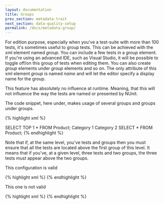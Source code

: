 ```yaml
---
layout: documentation
title: Groups
prev_section: metadata-trait
next_section: data-quality-setup
permalink: /docs/metadata-group/
---
```

For edition purpose, especially when you've a test-suite with more than 100 tests, it's sometimes useful to group tests. This can be achieved with the xml element named *group*. You can include a few tests in a *group* element. If you're using an advanced IDE, such as Visual Studio, it will be possible to toggle off/on this group of tests when editing them. You can also create *group* elements under *group* elements and so on. The only attribute of this xml element *group* is named *name* and will let the editor specify a display name for the group.

This feature has absolutely no influence at runtime. Meaning, that this will not influence the way the tests are named or presented by NUnit.

The code snippet, here under, makes usage of several groups and groups under groups.

{% highlight xml %}
<?xml version="1.0" encoding="utf-8"?>
<testSuite name="The TestSuite" xmlns="http://NBi/TestSuite">
  <test name="My first test case" uid="0127">
    <system-under-test>
      <result-set>
        <query name="Select first product" connection-string="Data Source=.;Initial Cataloging;Integrated Security=True">
          SELECT TOP 1 * FROM Product;
        </query>
      </result-set>
    </system-under-test>
    <assert>
      <syntacticallyCorrect />
    </assert>
  </test>
  <test name="My second test case">
    <category>Category 1</category>
    <category>Category 2</category>
    <system-under-test>
      <result-set>
        <query name="Select all products" connection-string="Data Source=.;Initial Cataloging;Integrated Security=True">
          SELECT * FROM Product;
        </query>
      </result-set>
    </system-under-test>
    <assert>
      <syntacticallyCorrect />
    </assert>
    <assert>
      <fasterThan max-time-milliSeconds="5000" />
    </assert>
  </test>
  <group name="My first tests' group">
    <test name="My Mdx test case" uid="0001">
      <system-under-test>
        <result-set>
          <query file="SimpleMdx.Mdx" connection-string="Provider=MSOLAP.4;Data Source=localhost;Catalog=&quot;Finances Analysis&quot;;"/>
        </result-set>
      </system-under-test>
      <assert>
        <equal-to>
          <result-set file="SimpleMdx.csv"></result-set>
        </equal-to>
      </assert>
    </test>
    <test name="My Mdx against another Mdx" uid="0002">
      <system-under-test>
        <result-set>
          <query file="SimpleMdx.Mdx" connection-string="Provider=MSOLAP.4;Data Source=localhost;Catalog=&quot;Finances Analysis&quot;;"/>
        </result-set>
      </system-under-test>
      <assert>
        <equal-to>
          <query
            file="SimpleMdxTwo.mdx"
            connection-string="Provider=MSOLAP.4;Data Source=RemoteServer;Catalog=Finances;"
          />
        </equal-to>
      </assert>
    </test>
  </group>
  <group name="My second tests' group">
    <test name="the modifier 'Not' is available in assert Contain (Members)">
      <system-under-test>
        <members>
          <level dimension="dimension" hierarchy="hierarchy" caption="level" perspective="Perspective" connection-string="ConnectionString"/>
        </members>
      </system-under-test>
      <assert>
        <contain not="true" caption="member"/>
      </assert>
    </test>
    <group name="group in group">
      <test name="the modifier 'Not' is available in assert Contain (Members)">
        <system-under-test>
          <members>
            <level dimension="dimension" hierarchy="hierarchy" caption="level" perspective="Perspective" connection-string="ConnectionString"/>
          </members>
        </system-under-test>
        <assert>
          <contain not="true" caption="member"/>
        </assert>
      </test>
    </group>
  </group>
</testSuite>
{% endhighlight %}

Note that if, at the same level, you've tests and groups then you must ensure that all the tests are located above the first group of this level. It means that if you've, at a given level, three tests and two groups, the three tests must appear above the two groups.

This configuration is valid

{% highlight xml %}
<test/>
<test/>
<test/>
<group/>
<group/>
{% endhighlight %}

This one is not valid

{% highlight xml %}
<test/>
<group/>
<test/>
<test/>
<group/>
{% endhighlight %}
